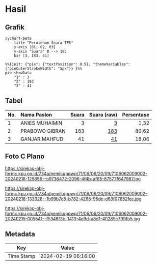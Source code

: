 # Hasil

## Grafik

```mermaid
xychart-beta
    title "Perolehan Suara TPS"
    x-axis [01, 02, 03]
    y-axis "Suara" 0 --> 183
    bar [3, 183, 41]
```

```mermaid
%%{init: {"pie": {"textPosition": 0.5}, "themeVariables": {"pieOuterStrokeWidth": "5px"}} }%%
pie showData
    "1" : 3
    "2" : 183
    "3" : 41
```

## Tabel

| No. | Nama Paslon    | Suara | Suara (raw) | Persentase |
|:--- |:-------------- | -----:| -----------:| ----------:|
| 1   | ANIES MUHAIMIN | 3     | [3][p-1]    | 1,32       |
| 2   | PRABOWO GIBRAN | 183   | [183][p-2]  | 80,62      |
| 3   | GANJAR MAHFUD  | 41    | [41][p-3]   | 18,06      |


[p-1]: https://github.com/gigit-pemilu/pemilu-2024-71-sulawesi-utara/blob/main/pilpres/hitung-suara/sub/71-sulawesi-utara/sub/06-minahasa-utara/sub/06-likupang-barat/sub/2009-jayakarsa/sub/002-tps/sub/paslon-1.txt
[p-2]: https://github.com/gigit-pemilu/pemilu-2024-71-sulawesi-utara/blob/main/pilpres/hitung-suara/sub/71-sulawesi-utara/sub/06-minahasa-utara/sub/06-likupang-barat/sub/2009-jayakarsa/sub/002-tps/sub/paslon-2.txt
[p-3]: https://github.com/gigit-pemilu/pemilu-2024-71-sulawesi-utara/blob/main/pilpres/hitung-suara/sub/71-sulawesi-utara/sub/06-minahasa-utara/sub/06-likupang-barat/sub/2009-jayakarsa/sub/002-tps/sub/paslon-3.txt

## Foto C Plano

https://sirekap-obj-formc.kpu.go.id/734a/pemilu/ppwp/71/06/06/20/09/7106062009002-20240218-125656--b9736472-2096-4f4b-af85-87577f647987.jpg

https://sirekap-obj-formc.kpu.go.id/734a/pemilu/ppwp/71/06/06/20/09/7106062009002-20240218-133328--1b99b7d5-b782-4265-95dc-d63f07852fec.jpg

https://sirekap-obj-formc.kpu.go.id/734a/pemilu/ppwp/71/06/06/20/09/7106062009002-20240215-005541--f5346f3b-1413-4d9d-a8d1-40285c799fb5.jpg


## Metadata

| Key        | Value               |
| ---------- | ------------------- |
| Time Stamp | 2024-02-19 06:16:00 |



